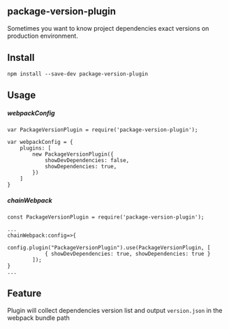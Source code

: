 ## package-version-plugin

Sometimes you want to know project dependencies exact versions on production environment.

## Install

```
npm install --save-dev package-version-plugin
```

## Usage

##### webpackConfig

```
var PackageVersionPlugin = require('package-version-plugin');

var webpackConfig = {
    plugins: [
        new PackageVersionPlugin({
            showDevDependencies: false,
            showDependencies: true,
        })
    ]
}
```

##### chainWebpack

```
const PackageVersionPlugin = require('package-version-plugin');

...
chainWebpack:config=>{
    	config.plugin("PackageVersionPlugin").use(PackageVersionPlugin, [
			{ showDevDependencies: true, showDependencies: true }
		]);
}
...
```
## Feature
Plugin will collect dependencies version list and output `version.json` in the webpack bundle path
